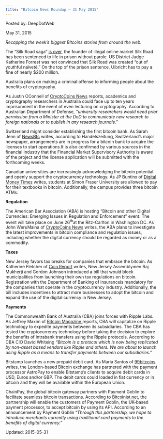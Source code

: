 ```yaml
---
title: "Bitcoin News Roundup – 31 May 2015"
---
```


Posted by: DeepDotWeb 

<span>May 31, 2015</span>



<p><em>Recapping the week&#8217;s biggest Bitcoins stories from around the web. </em></p>
<p>The “Silk Road saga” <a href="https://g-i-r.github.io/deepdotweb/2015/05/30/silk-road-admin-ross-ulbricht-dpr-sentenced-to-life-in-prison/">is over</a>, the founder of illegal online market Silk Road has been sentenced to life in prison without parole. US District Judge Katherine Forrest was not convinced that Silk Road was created “out of youthful naïveté.” On the top of the prison sentence, Ulbricht has to pay a fine of nearly $200 million.</p>
<p>Australia plans on making a criminal offense to informing people about the benefits of cryptography.</p>
<p>As Justin OConnell of <a href="https://www.cryptocoinsnews.com/cryptography-researchers-users-face-jail-time-australia/">CryptoCoins News</a> reports, academics and cryptography researchers in Australia could face up to ten years imprisonment in the event of even lecturing on cryptography. According to Australian Department of Defense, <em>“university researchers would need prior permission from a Minister at the DoD to communicate new research to foreign nationals or to publish in any research journals.”</em></p>
<p>Switzerland might consider establishing the first bitcoin bank. As Sarah Jenn of <a href="http://www.newsbtc.com/2015/05/28/first-ever-bitcoin-bank-to-be-opened-in-switzerland/">NewsBtc</a> writes, according to Handelszeitung, Switzerland’s major newspaper, arrangements are in progress for a bitcoin bank to acquire the licenses to start operations.It is also confirmed by various sources in the financial industry that the Financial Market Supervisory Authority is aware of the project and the license application will be submitted with the forthcoming weeks.</p>
<p>Canadian universities are increasingly acknowledging the bitcoin potential and openly support the cryptocurrency technology. As JP Buntinx of <a href="http://digitalmoneytimes.com/crypto-news/canadian-university-enables-bitcoin-payments-on-campus/">Digital Money Times</a> writes, students at Simon Fraser University are allowed to pay for their textbooks in bitcoin. Additionally, the campus provides three bitcoin ATMs.</p>
<p><strong>Regulation</strong></p>
<p>The American Bar Association (ABA) is hosting “Bitcoin and other Digital Currencies: Emerging Issues in Regulation and Enforcement” event. The event will take place on June 26<sup>th</sup>at the Ritz-Carlton in Washington DC. As John WeruMaina of <a href="https://www.cryptocoinsnews.com/american-bar-association-host-person-event-digital-currency-bitcoin-washington-dc/">CryptoCoins News</a> writes, the ABA plans to investigate the latest improvements in bitcoin compliance and regulation issues, including whether the digital currency should be regarded as money or as a commodity.</p>
<p><strong>Taxes</strong></p>
<p>New Jersey favors tax breaks for companies that embrace the bitcoin. As Katherine Fletcher of <a href="https://coinreport.net/new-jersey-lawmakers-propose-tax-breaks-digital-currency-companies/">Coin Report</a> writes, New Jersey Assemblymen Raj Mukherji and Gordon Johnson introduced a bill that would block municipalities from launching their own tax regulations on bitcoin. Registration with the Department of Banking of Insuranceis mandatory for the companies that operate in the cryptocurrency industry. Additionally, the bill includes incentives to attract more businesses to adopt the bitcoin and expand the use of the digital currency in New Jersey.</p>
<p><strong>Payments</strong></p>
<p>The Commonwealth Bank of Australia (CBA) joins forces with Ripple Labs. As Jeffrey Maxim of <a href="https://bitcoinmagazine.com/20608/commonwealth-bank-australia-launch-ripple-payments-soon/">Bitcoin Magazine </a>reports, CBA will capitalize on Ripple technology to expedite payments between its subsidiaries. The CBA has tested the cryptocurrency technology before taking the decision to explore the benefits of intrabank transfers using the Ripple protocols. According to CBA CIO David Whiteing <em>“Bitcoin is a protocol which is now being replicated by non-asset based vendors like Ripple and others. We are about to launch using Ripple as a means to transfer payments between our subsidiaries.”</em></p>
<p>Bitstamp launches a new prepaid debit card. As Maria Santos of <a href="http://99bitcoins.com/bitstamp-prepaid-bitcoin-debit-card-european-customers/">99bitcoins</a> writes, the London-based Bitcoin exchange has partnered with the payment processor AstroPay to enable Bitstamp’s clients to acquire debit cards in USD, Euros and/or GBP. The debit cards could loaded in fiat currency or in bitcoin and they will be available within the European Union.</p>
<p>ChainPay, the global bitcoin gateway partners with Payment Goblin to facilitate seamless bitcoin transactions. According to <a href="http://insidebitcoins.com/news/chainpay-partners-with-payment-goblin-users-can-accept-bitcoin/32821">Bitcoinist.net</a>, the partnership will enable the customers of Payment Goblin, the UK-based payment processor, to accept bitcoin by using its API. According to an announcement by Payment Goblin “<em>Through this partnership, we hope to introduce merchants currently using traditional card payments to the benefits of digital currency.”</em></p>

Updated: 2015-05-31

